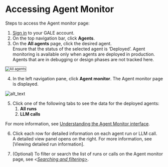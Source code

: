 # Accessing Agent Monitor

Steps to access the Agent monitor page:

1. [Sign in](https://galeadmin-kore.github.io/docs/gale/getting-started/sign-up-sign-in/#sign-in-to-gale) to your GALE account.
2. On the top navigation bar, click **Agents**.
3. On the **All agents** page, click the desired agent.  
Ensure that the status of the selected agent is ‘Deployed’. Agent monitoring is available only when agents are deployed in production. Agents that are in debugging or design phases are not tracked here.  

<img src="../images/Agent_monitor_Allagents.png" alt="All agents" title="All agents" style="border: 1px solid gray; zoom:80%;">

4. In the left navigation pane, click **Agent monitor**. The Agent monitor page is displayed.

![alt_text](images/image2.png "image_tooltip")
 
5. Click one of the following tabs to see the data for the deployed agents:
    1. **All runs**
    2. **LLM calls**

 For more information, see [Understanding the Agent Monitor interface](../agent-monitor/understanding-the-agent-monitor-interface.md).

6. Click each row for detailed information on each agent run or LLM call.   
A detailed view panel opens on the right. For more information, see [Viewing detailed run information].

7. (Optional) To filter or search the list of runs or calls on the Agent monitor page, see &lt;*<span style="text-decoration:underline;">Searching and filtering></span>*.